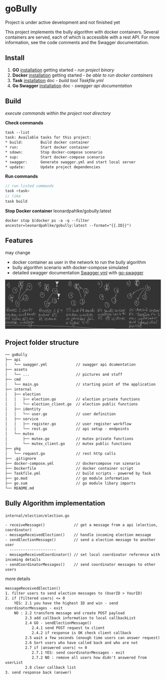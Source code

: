 # goBully

Project is under active development and not finished yet

This project implements the bully algorithm with docker containers. 
Several containers are served, each of which is accessible with a rest API. 
For more information, see the code comments and the Swagger documentation. 

## Install

1. **GO** [installation](https://golang.org/doc/install) getting started - *run project binary*  
2. **Docker** [installation](https://docs.docker.com/get-docker/) getting started - *be able to run docker containers* 
3. **Task** [installation](https://taskfile.dev/#/installation) doc - *build tool Taskfile.yml*
4. **Go Swagger** [installation](https://goswagger.io/install.html) doc - *swagger api documentation*

## Build
*execute commands within the project root directory*

**Check commands**
```
task --list
task: Available tasks for this project:
* build:        Build docker container
* run:          Start docker container
* sdown:        Stop docker-compose scenario
* sup:          Start docker-compose scenario
* swagger:      Generate swagger.yml and start local server
* update:       Update project dependencies
```
**Run commands**
```go
// run listed commands 
task <task>
// like
task build
```

**Stop Docker container** leonardpahlke/gobully:latest
```
docker stop $(docker ps -a -q --filter ancestor=leonardpahlke/gobully:latest --format="{{.ID}}")
```

## Features

may change
- docker container as user in the network to run the bully algorithm
- bully algorithm scenario with docker-compose simulated 
- detailed swagger documentation [Swagger yml](api/swagger.yml) with [go-swagger](https://github.com/go-swagger/go-swagger)

![goBully](assets/goBully.jpg)

## Project folder structure

```
── goBully
├── api
│   └── swagger.yml             // swagger api dcumentation
├── assets
│   └── ...                     // pictures and stuff
├── cmd
│   └── main.go                 // starting point of the application
├── internal
│   ├── election
│   │   ├── election.go         // election private functions
│   │   └── election_client.go  // election public functions
│   ├── identity
│   │   └── user.go             // user definition
│   ├── service
│   │   ├── register.go         // user register workflow
│   │   └── rest.go             // api setup - endpoints
│   └── mutex
│       ├── mutex.go            // mutex private functions
│       └── mutex_client.go     // mutex public functions
├── pkg
│   └── request.go              // rest http calls
├── .gitignore
├── docker-compose.yml          // dockercompose run szenario
├── Dockerfile                  // docker container script
├── Taskfile.yml                // build scripts - powered by Task
├── go.mod                      // go module information
├── go.sum                      // go module libary imports
└── README.md
```

## Bully Algorithm implementation

`internal/election/election.go`

	- receiveMessage()             // get a message from a api (election, coordinator)
	- messageReceivedElection()    // handle incoming election message
	- sendElectionMessage()        // send a election message to another user
      ---------------------
	- messageReceivedCoordinator() // set local coordinator reference with incoming details
	- sendCoordinatorMessages()    // send coordinator messages to other users
	
more details

```
messageReceivedElection()
1. filter users to send election messages to (UserID > YourID)
2. if |filtered users| <= 0
   	YES: 2.1 you have the highest ID and win - send coordinatorMessages - exit
   	NO : 2.2 transform message and create POST payload
		 2.3 add callback information to local callbackList
         2.4 GO - sendElectionMessage()
            2.4.1 send POST request to client
            2.4.2 if response is OK check client callback
         2.5 wait a few seconds (enough time users can answer request)
         2.6 Sort users who have called back and who are not
         2.7 if |answered users| <= 0
			2.7.1 YES: send coordinatorMessages - exit
			2.7.2 NO : remove all users how didn't answered from userList
         2.8 clear callback list
3. send response back (answer)
```

